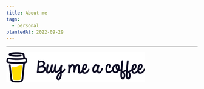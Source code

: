 ```yaml
---
title: About me
tags:
  - personal
plantedAt: 2022-09-29
---
```



---
[!["Buy Me A Coffee"](images/bmc-logo.svg)](https://www.buymeacoffee.com/hoanshirof)
